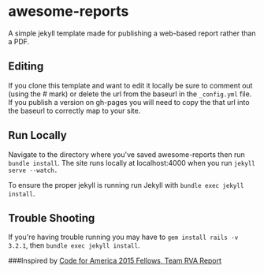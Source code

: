 # awesome-reports
A simple jekyll template made for publishing a web-based report rather than a PDF.

## Editing
If you clone this template and want to edit it locally be sure to comment out (using the # mark) or delete the url from the baseurl in the `_config.yml` file. If you publish a version on gh-pages you will need to copy the that url into the baseurl to correctly map to your site.  

## Run Locally
Navigate to the directory where you've saved awesome-reports then run `bundle install`. The site runs locally at localhost:4000 when you run `jekyll serve --watch.`

To ensure the proper jekyll is running run Jekyll with `bundle exec jekyll install`.

## Trouble Shooting
If you're having trouble running you may have to `gem install rails -v 3.2.1`, then `bundle exec jekyll install`.

###Inspired by
[Code for America 2015 Fellows, Team RVA Report ](https://github.com/codeforamerica/rva) 
